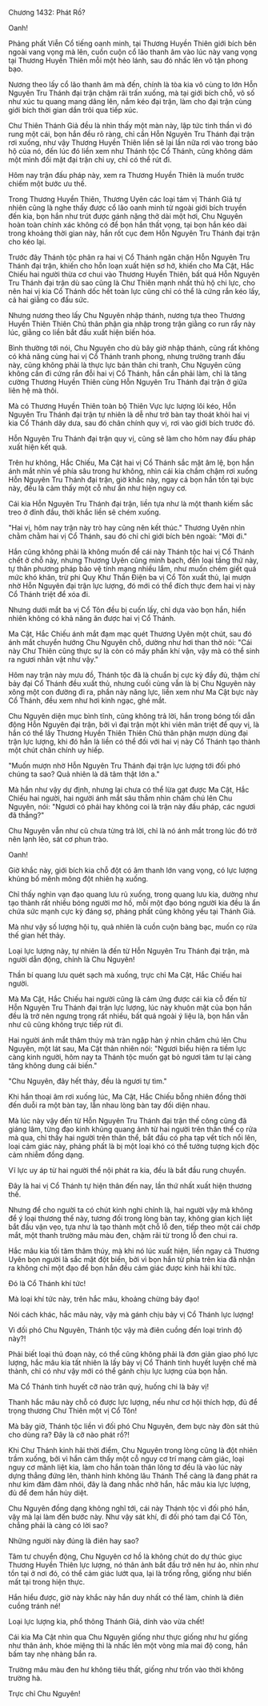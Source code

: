 




Chương 1432: Phát Rồ?


Oanh!

Phảng phất Viễn Cổ tiếng oanh minh, tại Thương Huyền Thiên giới bích bên ngoài vang vọng mà lên, cuồn cuộn cổ lão thanh âm vào lúc này vang vọng tại Thương Huyền Thiên mỗi một hẻo lánh, sau đó nhấc lên vô tận phong bạo.

Nương theo lấy cổ lão thanh âm mà đến, chính là tòa kia vô cùng to lớn Hỗn Nguyên Tru Thánh đại trận chậm rãi trấn xuống, mà tại giới bích chỗ, vô số như xúc tu quang mang dâng lên, nắm kéo đại trận, làm cho đại trận cùng giới bích thời gian dần trôi qua tiếp xúc.

Chư Thiên Thánh Giả đều là nhìn thấy một màn này, lập tức tinh thần vì đó rung một cái, bọn hắn đều rõ ràng, chỉ cần Hỗn Nguyên Tru Thánh đại trận rơi xuống, như vậy Thương Huyền Thiên liền sẽ lại lần nữa rơi vào trong bảo hộ của nó, đến lúc đó liền xem như Thánh tộc Cổ Thánh, cũng không dám một mình đối mặt đại trận chi uy, chỉ có thể rút đi.

Hôm nay trận đấu pháp này, xem ra Thương Huyền Thiên là muốn trước chiếm một bước ưu thế.

Trong Thương Huyền Thiên, Thương Uyên các loại tám vị Thánh Giả tự nhiên cũng là nghe thấy được cổ lão oanh minh từ ngoài giới bích truyền đến kia, bọn hắn như trút được gánh nặng thở dài một hơi, Chu Nguyên hoàn toàn chính xác không có để bọn hắn thất vọng, tại bọn hắn kéo dài trong khoảng thời gian này, hắn rốt cục đem Hỗn Nguyên Tru Thánh đại trận cho kéo lại.

Trước đây Thánh tộc phân ra hai vị Cổ Thánh ngăn chặn Hỗn Nguyên Tru Thánh đại trận, khiến cho hỗn loạn xuất hiện sơ hở, khiến cho Ma Cật, Hắc Chiếu hai người thừa cơ chui vào Thương Huyền Thiên, bất quá Hỗn Nguyên Tru Thánh đại trận dù sao cũng là Chư Thiên mạnh nhất thủ hộ chi lực, cho nên hai vị kia Cổ Thánh dốc hết toàn lực cũng chỉ có thể là cứng rắn kéo lấy, cả hai giằng co đấu sức.

Nhưng nương theo lấy Chu Nguyên nhập thánh, nương tựa theo Thương Huyền Thiên Thiên Chủ thân phận gia nhập trong trận giằng co run rẩy này lúc, giằng co liền bắt đầu xuất hiện biến hóa.

Bình thường tới nói, Chu Nguyên cho dù bây giờ nhập thánh, cũng rất không có khả năng cùng hai vị Cổ Thánh tranh phong, nhưng trường tranh đấu này, cũng không phải là thực lực bản thân chi tranh, Chu Nguyên cũng không cần đi cứng rắn đỗi hai vị Cổ Thánh, hắn cần phải làm, chỉ là tăng cường Thương Huyền Thiên cùng Hỗn Nguyên Tru Thánh đại trận ở giữa liên hệ mà thôi.

Mà có Thương Huyền Thiên toàn bộ Thiên Vực lực lượng lôi kéo, Hỗn Nguyên Tru Thánh đại trận tự nhiên là dễ như trở bàn tay thoát khỏi hai vị kia Cổ Thánh dây dưa, sau đó chân chính quy vị, rơi vào giới bích trước đó.

Hỗn Nguyên Tru Thánh đại trận quy vị, cũng sẽ làm cho hôm nay đấu pháp xuất hiện kết quả.

Trên hư không, Hắc Chiếu, Ma Cật hai vị Cổ Thánh sắc mặt âm lệ, bọn hắn ánh mắt nhìn về phía sâu trong hư không, nhìn cái kia chầm chậm rơi xuống Hỗn Nguyên Tru Thánh đại trận, giờ khắc này, ngay cả bọn hắn tồn tại bực này, đều là cảm thấy một cỗ như ẩn như hiện nguy cơ.

Cái kia Hỗn Nguyên Tru Thánh đại trận, liền tựa như là một thanh kiếm sắc treo ở đỉnh đầu, thời khắc liền sẽ chém xuống.

"Hai vị, hôm nay trận này trò hay cũng nên kết thúc." Thương Uyên nhìn chằm chằm hai vị Cổ Thánh, sau đó chỉ chỉ giới bích bên ngoài: "Mời đi."

Hắn cũng không phải là không muốn để cái này Thánh tộc hai vị Cổ Thánh chết ở chỗ này, nhưng Thương Uyên cũng minh bạch, đến loại tầng thứ này, tự thân phương pháp bảo vệ tính mạng nhiều lắm, như muốn chém giết quá mức khó khăn, trừ phi Quy Khư Thần Điện ba vị Cổ Tôn xuất thủ, lại mượn nhờ Hỗn Nguyên đại trận lực lượng, đó mới có thể đích thực đem hai vị này Cổ Thánh triệt để xóa đi.

Nhưng dưới mắt ba vị Cổ Tôn đều bị cuốn lấy, chỉ dựa vào bọn hắn, hiển nhiên không có khả năng ăn được hai vị Cổ Thánh.

Ma Cật, Hắc Chiếu ánh mắt đạm mạc quét Thương Uyên một chút, sau đó ánh mắt chuyển hướng Chu Nguyên chỗ, dường như hơi than thở nói: "Cái này Chư Thiên cũng thực sự là còn có mấy phần khí vận, vậy mà có thể sinh ra ngươi nhân vật như vậy."

Hôm nay trận này mưu đồ, Thánh tộc đã là chuẩn bị cực kỳ đầy đủ, thậm chí bảy đại Cổ Thánh đều xuất thủ, nhưng cuối cùng vẫn là bị Chu Nguyên này xông một con đường đi ra, phần này năng lực, liền xem như Ma Cật bực này Cổ Thánh, đều xem như hơi kinh ngạc, ghé mắt.

Chu Nguyên diện mục bình tĩnh, cũng không trả lời, hắn trong bóng tối dẫn động Hỗn Nguyên đại trận, bởi vì đại trận một khi viên mãn triệt để quy vị, là hắn có thể lấy Thương Huyền Thiên Thiên Chủ thân phận mượn dùng đại trận lực lượng, khi đó hẳn là liền có thể đối với hai vị này Cổ Thánh tạo thành một chút chân chính uy hiếp.

"Muốn mượn nhờ Hỗn Nguyên Tru Thánh đại trận lực lượng tới đối phó chúng ta sao? Quả nhiên là dã tâm thật lớn a."

Mà hắn như vậy dự định, nhưng lại chưa có thể lừa gạt được Ma Cật, Hắc Chiếu hai người, hai người ánh mắt sâu thẳm nhìn chăm chú lên Chu Nguyên, nói: "Ngươi có phải hay không coi là trận này đấu pháp, các ngươi đã thắng?"

Chu Nguyên vẫn như cũ chưa từng trả lời, chỉ là nó ánh mắt trong lúc đó trở nên lạnh lẽo, sát cơ phun trào.

Oanh!

Giờ khắc này, giới bích kia chỗ đột có âm thanh lớn vang vọng, có lực lượng khủng bố mênh mông đột nhiên hạ xuống.

Chỉ thấy nghìn vạn đạo quang lưu rủ xuống, trong quang lưu kia, dường như tạo thành rất nhiều bóng người mơ hồ, mỗi một đạo bóng người kia đều là ẩn chứa sức mạnh cực kỳ đáng sợ, phảng phất cũng không yếu tại Thánh Giả.

Mà như vậy số lượng hội tụ, quả nhiên là cuồn cuộn bàng bạc, muốn cọ rửa thế gian hết thảy.

Loại lực lượng này, tự nhiên là đến từ Hỗn Nguyên Tru Thánh đại trận, mà người dẫn động, chính là Chu Nguyên!

Thần bí quang lưu quét sạch mà xuống, trực chỉ Ma Cật, Hắc Chiếu hai người.

Mà Ma Cật, Hắc Chiếu hai người cũng là cảm ứng được cái kia cỗ đến từ Hỗn Nguyên Tru Thánh đại trận lực lượng, lúc này khuôn mặt của bọn hắn đều là trở nên ngưng trọng rất nhiều, bất quá ngoài ý liệu là, bọn hắn vẫn như cũ cũng không trực tiếp rút đi.

Hai người ánh mắt thâm thúy mà tràn ngập hàn ý nhìn chăm chú lên Chu Nguyên, một lát sau, Ma Cật thản nhiên nói: "Ngươi biểu hiện ra tiềm lực càng kinh người, hôm nay ta Thánh tộc muốn gạt bỏ ngươi tâm tư lại càng tăng không dung cải biến."

"Chu Nguyên, đây hết thảy, đều là ngươi tự tìm."

Khi hắn thoại âm rơi xuống lúc, Ma Cật, Hắc Chiếu bỗng nhiên đồng thời đến duỗi ra một bàn tay, lẫn nhau lòng bàn tay đối diện nhau.

Mà lúc này vậy đến từ Hỗn Nguyên Tru Thánh đại trận thế công cũng đã giáng lâm, từng đạo kinh khủng quang ảnh từ hai người trên thân thể cọ rửa mà qua, chỉ thấy hai người trên thân thể, bắt đầu có pha tạp vết tích nổi lên, loại cảm giác này, phảng phất là bị một loại khó có thể tưởng tượng kịch độc cảm nhiễm đồng dạng.

Vĩ lực uy áp từ hai người thể nội phát ra kia, đều là bắt đầu rung chuyển.

Đây là hai vị Cổ Thánh tự hiện thân đến nay, lần thứ nhất xuất hiện thương thế.

Nhưng để cho người ta có chút kinh nghi chính là, hai người vậy mà không để ý loại thương thế này, tương đối trong lòng bàn tay, không gian kịch liệt bắt đầu vặn vẹo, tựa như là tạo thành một chỗ lỗ đen, tiếp theo một cái chớp mắt, một thanh trường mâu màu đen, chậm rãi từ trong lỗ đen chui ra.

Hắc mâu kia tối tăm thâm thúy, mà khi nó lúc xuất hiện, liền ngay cả Thương Uyên bọn người là sắc mặt đột biến, bởi vì bọn hắn từ phía trên kia đã nhận ra không chỉ một đạo để bọn hắn đều cảm giác được kinh hãi khí tức.

Đó là Cổ Thánh khí tức!

Mà loại khí tức này, trên hắc mâu, khoảng chừng bảy đạo!

Nói cách khác, hắc mâu này, vậy mà gánh chịu bảy vị Cổ Thánh lực lượng!

Vì đối phó Chu Nguyên, Thánh tộc vậy mà điên cuồng đến loại trình độ này?!

Phải biết loại thủ đoạn này, có thể cũng không phải là đơn giản giao phó lực lượng, hắc mâu kia tất nhiên là lấy bảy vị Cổ Thánh tinh huyết luyện chế mà thành, chỉ có như vậy mới có thể gánh chịu lực lượng của bọn hắn.

Mà Cổ Thánh tinh huyết cỡ nào trân quý, huống chi là bảy vị!

Thanh hắc mâu này chỗ có được lực lượng, nếu như cơ hội thích hợp, đủ để trọng thương Chư Thiên một vị Cổ Tôn!

Mà bây giờ, Thánh tộc liền vì đối phó Chu Nguyên, đem bực này đòn sát thủ cho dùng ra? Đây là cỡ nào phát rồ?!

Khi Chư Thánh kinh hãi thời điểm, Chu Nguyên trong lòng cũng là đột nhiên trầm xuống, bởi vì hắn cảm thấy một cỗ nguy cơ trí mạng cảm giác, loại nguy cơ mãnh liệt kia, làm cho hắn toàn thân lông tơ đều là vào lúc này dựng thẳng đứng lên, thành hình không lâu Thánh Thể càng là đang phát ra như kim đâm đâm nhói, đây là đang nhắc nhở hắn, hắc mâu kia lực lượng, đủ để đem hắn hủy diệt.

Chu Nguyên đồng dạng không nghĩ tới, cái này Thánh tộc vì đối phó hắn, vậy mà lại làm đến bước này. Như vậy sát khí, đi đối phó tam đại Cổ Tôn, chẳng phải là càng có lời sao?

Những người này đúng là điên hay sao?

Tâm tư chuyển động, Chu Nguyên cơ hồ là không chút do dự thúc giục Thương Huyền Thiên lực lượng, nó thân ảnh bắt đầu trở nên hư ảo, nhìn như tồn tại ở nơi đó, có thể cảm giác lướt qua, lại là trống rỗng, giống như biến mất tại trong hiện thực.

Hắn hiểu được, giờ này khắc này hắn duy nhất có thể làm, chính là điên cuồng tránh né!

Loại lực lượng kia, phổ thông Thánh Giả, dính vào vừa chết!

Cái kia Ma Cật nhìn qua Chu Nguyên giống như thực giống như hư giống như thân ảnh, khóe miệng thì là nhấc lên một vòng mỉa mai độ cong, hắn bấm tay nhẹ nhàng bắn ra.

Trường mâu màu đen hư không tiêu thất, giống như trốn vào thời không trường hà.

Trực chỉ Chu Nguyên!




